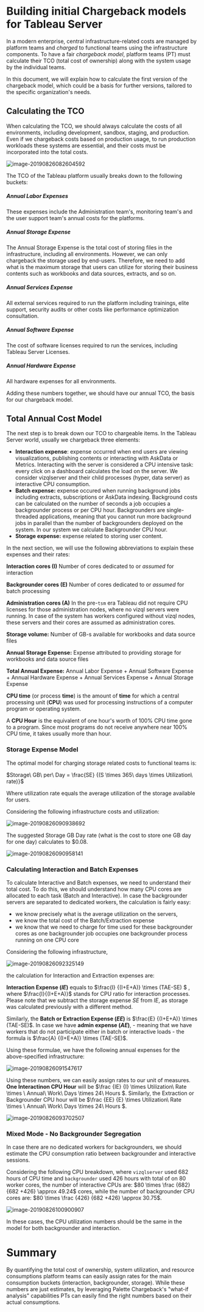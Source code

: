 # Building initial Chargeback models for Tableau Server

In a modern enterprise, central infrastructure-related costs are managed by platform teams and _charged_ to functional teams using the infrastructure components. To have a fair _chargeback model_, platform teams (PT) must calculate their TCO (total cost of ownership) along with the system usage by the individual teams.

In this document, we will explain how to calculate the first version of the chargeback model, which could be a basis for further versions, tailored to the specific organization's needs. 

## Calculating the TCO

When calculating the TCO, we should always calculate the costs of all environments, including development, sandbox, staging, and production. Even if we chargeback costs based on production usage, to run production workloads these systems are essential, and their costs must be incorporated into the total costs.

![image-20190826082604592](image-20190826082604592.png)

The TCO of the Tableau platform usually breaks down to the following buckets:

##### Annual Labor Expenses

These expenses include the Administration team's, monitoring team's and the user support team's annual costs for the platforms. 

##### Annual Storage Expense

The Annual Storage Expense is the total cost of storing files in the infrastructure, including all environments. However, we can only chargeback the storage used by end-users. Therefore, we need to add what is the maximum storage that users can utilize for storing their business contents such as workbooks and data sources, extracts, and so on. 

##### Annual Services Expense

All external services required to run the platform including trainings, elite support, security audits or other costs like performance optimization consultation. 

##### Annual Software Expense

The cost of software licenses required to run the services, including Tableau Server Licenses. 

##### Annual Hardware Expense

All hardware expenses for all environments.

Adding these numbers together, we should have our annual TCO, the basis for our chargeback model.

## Total Annual Cost Model

The next step is to break down our TCO to chargeable items. In the Tableau Server world, usually we chargeback three elements:

* **Interaction expense**: expense occurred when end users are viewing visualizations, publishing contents or interacting with AskData or Metrics. Interacting with the server is considered a CPU intensive task: every click on a dashboard calculates the load on the server. We consider vizqlserver and their child processes (hyper, data server) as interactive CPU consumption.
* **Batch expense:** expense occured when running background jobs including extracts, subscriptions or AskData indexing. Background costs can be calculated on the number of seconds a job occupies a backgrounder process or per CPU hour. Backgrounders are single-threaded applications, meaning that you cannot run more background jobs in parallel than the number of backgrounders deployed on the system. In our system we calculate Backgrounder CPU hour.
* **Storage expense:** expense related to storing user content.



In the next section, we will use the following abbreviations to explain these expenses and their rates:

**Interaction cores (I)** Number of cores dedicated to or _assumed_ for interaction

**Backgrounder cores (E)** Number of cores dedicated to or _assumed_ for batch processing

**Administration cores (A)** In the pre-`tsm`  era Tableau did not require CPU licenses for those administration nodes, where no vizql servers were running. In case of the system has workers configured without vizql nodes, these servers and their cores are assumed as administration cores.

**Storage volume:** Number of GB-s available for workbooks and data source files

**Annual Storage Expense:** Expense attributed to providing storage for workbooks and data source files

**Total Annual Expense:** Annual Labor Expense + Annual Software Expense + Annual Hardware Expense + Annual Services Expense + Annual Storage Expense

**CPU time** (or process **time**) is the amount of **time** for which a central processing unit (**CPU**) was used for processing instructions of a computer program or operating system. 

A **CPU Hour** is the equivalent of one hour's worth of 100% CPU time gone to a program. Since most programs do not receive anywhere near 100% CPU time, it takes usually more than hour. 



### Storage Expense Model

The optimal model for charging storage related costs to functional teams is:

$Storage\ GB\ per\ Day = \frac{SE} {(S \times 365\ days \times Utilization\ rate)}$

Where utilization rate equals the average utilization of the storage available for users. 

Considering the following infrastructure costs and utilization:

![image-20190826090938692](image-20190826090938692.png)

The suggested Storage GB Day rate (what is the cost to store one GB day for one day) calculates to $0.08.

![image-20190826090958141](image-20190826090958141.png)

### Calculating Interaction and Batch Expenses

To calculate Interactive and Batch expenses, we need to understand their total cost. To do this, we should understand how many CPU cores are allocated to each task (Batch and Interactive). In case the backgrounder servers are separated to dedicated workers, the calculation is fairly easy: 

* we know precisely what is the average utilization on the servers,
* we know the total cost of the Batch/Extraction expense
* we know that we need to charge for time used for these backgrounder cores as one backgrounder job occupies one backgrounder process running on one CPU core

Considering the following infrastructure, 

![image-20190826092325149](image-20190826092325149.png)



the calculation for Interaction and Extraction expenses are:

**Interaction Expense ($IE$)** equals to  $\frac{I} {(I+E+A)} \times (TAE-SE)  $ , where $\frac{I}{(I+E+A)}$ stands for CPU ratio for interaction processes. Please note that we subtract the storage expense $SE$ from $IE$, as storage was calculated previously with a different method.

Similarly, the **Batch or Extraction Expense ($EE$)** is $\frac{E} {(I+E+A)} \times (TAE-SE)$.  In case we have **admin expense ($AE$)**, - meaning that we have workers that do not participate either in batch or interactive loads - the formula is $\frac{A} {(I+E+A)} \times (TAE-SE)$.

Using these formulae, we have the following annual expenses for the above-specified infrastructure:



![image-20190826091547617](image-20190826091547617.png) 

Using these numbers, we can easily assign rates to our unit of measures. **One Interactinon CPU Hour** will be $\frac {IE} {I} \times Utilization\ Rate \times \ Annual\ Work\ Days \times 24\ Hours $. Similarly, the Extraction or Backgrounder CPU hour will be $\frac {EE} {E} \times Utilization\ Rate \times \ Annual\ Work\ Days \times 24\ Hours $.

![image-20190826093702507](image-20190826093702507.png)

### Mixed Mode - No Backgrounder Segregation 

In case there are no dedicated workers for backgrounders, we should estimate the CPU consumption ratio between backgrounder and interactive sessions. 

Considering the following CPU breakdown, where `vizqlserver` used 682 hours of CPU time and `backgrounder` used 426 hours with total of on 80 worker cores, the number of interactive CPUs are: $80 \times \frac {682} {682 +426} \approx  49.24$ cores, while the number of backgrounder CPU cores are:  $80 \times \frac {426} {682 +426} \approx  30.75$.

![image-20190826100900907](image-20190826100900907.png)

In these cases, the CPU utilization numbers should be the same in the model for both backgrounder and interaction.

# Summary

By quantifying the total cost of ownership, system utilization, and resource consumptions platform teams can easily assign rates for the main consumption buckets (interaction, backgrounder, storage). While these numbers are just estimates, by leveraging Palette Chargeback's "what-if analysis" capabilities PTs can easily find the right numbers based on their actual consumptions.
